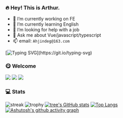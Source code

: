 ### 🔥 Hey! This is Arthur.

- 🔭 I’m currently working on FE
- 🌱 I’m currently learning English
- 🤔 I’m looking for help with a job
- 💬 Ask me about Vue/javascript/typescript
- 📫 email: `Ahjindeg@163.com`

[![Typing SVG](https://readme-typing-svg.herokuapp.com?font=Edu+VIC+WA+NT+Beginner&size=28&width=600&lines=To+see+the+world+as+it+is+and+to+love+it.)](https://git.io/typing-svg)

### 😋 Welcome
![](https://visitor-badge.laobi.icu/badge?page_id=kangyana)
![](https://img.shields.io/github/stars/AhJindeg?color=fefb7b&logo=Undertale)
![](https://img.shields.io/github/followers/AhJindeg?color=27da6b&logo=Handshake)

### 💻 Stats

![streak](http://github-readme-streak-stats.herokuapp.com/?user=AhJindeg&theme=radical)
![trophy](https://github-profile-trophy.vercel.app/?username=AhJindeg&theme=radical)
[![tree's GitHub stats](https://github-readme-stats.vercel.app/api?username=AhJindeg&hide=contribs,prs&show_icons=true&theme=radical)](https://github.com/anuraghazra/github-readme-stats)
[![Top Langs](https://github-readme-stats.vercel.app/api/top-langs/?username=AhJindeg&layout=compact)](https://github.com/anuraghazra/github-readme-stats)
[![Ashutosh's github activity graph](https://activity-graph.herokuapp.com/graph?username=AhJindeg00710&theme=dracula)](https://github.com/ashutosh00710/github-readme-activity-graph)
